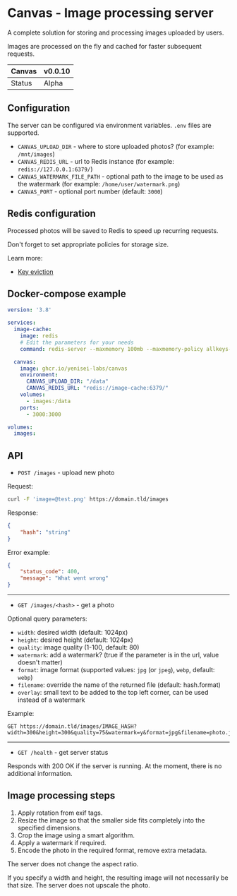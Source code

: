 # Canvas - Image processing server

A complete solution for storing and processing images uploaded by users.

Images are processed on the fly and cached for faster subsequent requests.

| Canvas | v0.0.10 |
| ---    | ---     |
| Status | Alpha   |

## Configuration

The server can be configured via environment variables. `.env` files are supported.

- `CANVAS_UPLOAD_DIR` - where to store uploaded photos? (for example: `/mnt/images`)
- `CANVAS_REDIS_URL` - url to Redis instance (for example: `redis://127.0.0.1:6379/`)
- `CANVAS_WATERMARK_FILE_PATH` - optional path to the image to be used as the watermark (for example: `/home/user/watermark.png`)
- `CANVAS_PORT` - optional port number (default: `3000`)

## Redis configuration

Processed photos will be saved to Redis to speed up recurring requests.

Don't forget to set appropriate policies for storage size.

Learn more:
- [Key eviction](https://redis.io/docs/reference/eviction/)

## Docker-compose example
```yml
version: '3.8'

services:
  image-cache:
    image: redis
    # Edit the parameters for your needs
    command: redis-server --maxmemory 100mb --maxmemory-policy allkeys-lru

  canvas:
    image: ghcr.io/yenisei-labs/canvas
    environment:
      CANVAS_UPLOAD_DIR: "/data"
      CANVAS_REDIS_URL: "redis://image-cache:6379/"
    volumes:
      - images:/data
    ports:
      - 3000:3000

volumes:
  images:
```

## API

- `POST /images` - upload new photo

Request:

```bash
curl -F 'image=@test.png' https://domain.tld/images
```

Response:

```json
{
    "hash": "string"
}
```

Error example:

```json
{
    "status_code": 400,
    "message": "What went wrong"
}
```

---

- `GET /images/<hash>` - get a photo

Optional query parameters:

- `width`: desired width (default: 1024px)
- `height`: desired height (default: 1024px)
- `quality`: image quality (1-100, default: 80)
- `watermark`: add a watermark? (true if the parameter is in the url, value doesn't matter)
- `format`: image format (supported values: `jpg` (or `jpeg`), `webp`, default: `webp`)
- `filename`: override the name of the returned file (default: hash.format)
- `overlay`: small text to be added to the top left corner, can be used instead of a watermark

Example:
```
GET https://domain.tld/images/IMAGE_HASH?width=300&height=300&quality=75&watermark=y&format=jpg&filename=photo.jpg
```

---

- `GET /health` - get server status

Responds with 200 OK if the server is running. At the moment, there is no additional information.

## Image processing steps

1. Apply rotation from exif tags.
2. Resize the image so that the smaller side fits completely into the specified dimensions.
3. Crop the image using a smart algorithm.
4. Apply a watermark if required.
5. Encode the photo in the required format, remove extra metadata.

The server does not change the aspect ratio.

If you specify a width and height, the resulting image will not necessarily be that size. The server does not upscale the photo.
